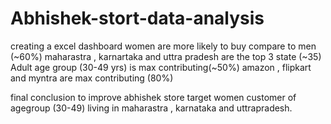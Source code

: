 # Abhishek-stort-data-analysis
creating a excel dashboard
women are more likely to buy compare to men (~60%)
maharastra , karnartaka  and uttra pradesh are the top 3 state (~35)
Adult age group (30-49 yrs) is max contributing(~50%)
amazon , flipkart and myntra are max contributing (80%)

final conclusion to improve abhishek store 
target women customer of agegroup (30-49) living in maharastra , karnataka and uttrapradesh.
